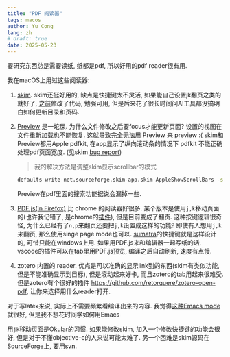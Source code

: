 ```yaml
---
title: "PDF 阅读器"
tags: macos
author: Yu Cong
lang: zh
# draft: true
date: 2025-05-23
---
```


要研究东西总是需要读纸, 纸都是pdf, 所以好用的pdf reader很有用. 

我在macOS上用过这些阅读器:

1. [skim](https://skim-app.sourceforge.io/). skim还挺好用的, 缺点是快捷键太不灵活, 如果能自己设置jk翻页之类的就好了, [之前](/posts/2024-05-23-buildskim.html)修改了代码, 勉强可用, 但是后来花了很长时间问AI工具都没搞明白如何更新目录和页码.
2. [Preview](https://en.wikipedia.org/wiki/Preview_(macOS)) 是一坨屎. 为什么文件修改之后要focus才能更新页面? 设置的视图在文件重新加载也不能恢复. 这就导致完全无法用 Preview 来 preview :( 
    skim和Preview都用Apple pdfkit, 在app显示了纵向滚动条的情况下 pdfkit 不能正确处理pdf页面宽度. (见skim [bug report](https://sourceforge.net/p/skim-app/bugs/1520/))

    > 我的解决方法是调整skim显示scrollbar的模式 
    ```sh
    defaults write net.sourceforge.skim-app.skim AppleShowScrollBars -string "WhenScrolling"
    ```
    Preview在pdf里面的搜索功能据说会漏掉一些.
3. [PDF.js(in Firefox)](https://mozilla.github.io/pdf.js/) 比 chrome 的阅读器好很多. 某个版本是使用`j,k`移动页面的(也许我记错了, 是chrome的[插件](https://github.com/gdh1995/vimium-c/issues/7)), 但是目前变成了翻页. 这种按键逻辑很奇怪, 为什么已经有了`n,p`来翻页还要把`j,k`设置成这样的功能? 即使有人想用`j,k`来翻页, 那么使用singe page mode也可以. [sumatra](https://www.sumatrapdfreader.org/free-pdf-reader)的快捷键就是这样设计的, 可惜只能在windows上用. 如果用PDF.js来和编辑器一起写纸的话, vscode的插件可以在tab里用PDF.js预览, 编译之后自动刷新, 速度有点慢.
4. zotero 内置的 reader. 优点是可以准确的显示link到的东西(skim有类似功能,但是不能准确显示到目标), 但是滚动起来好卡, 而且zotero的tab用起来很难受. 但是zotero有个很好的插件 <https://github.com/retorquere/zotero-open-pdf>, 让你来选择用什么reader打开.

对于写latex来说, 实际上不需要频繁看编译出来的内容. 我觉得[这种Emacs mode](https://tony-zorman.com/posts/pretty-latex.html)就很好, 但是我不想花时间学如何用Emacs

用`jk`移动页面是Okular的习惯. 如果能修改skim, 加入一个修改快捷键的功能会很好, 但是对于不懂objective-c的人来说可能太难了. 另一个困难是skim源码在SourceForge上, 要用svn.
